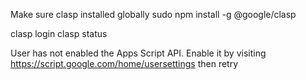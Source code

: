 
Make sure clasp installed globally
sudo npm install -g @google/clasp

clasp login
clasp status

User has not enabled the Apps Script API. Enable it by visiting https://script.google.com/home/usersettings then retry
